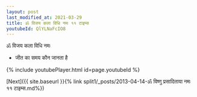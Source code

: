 ```yaml
---
layout: post
last_modified_at: 2021-03-29
title: ॐ विजय कला विधि नमः ११ टाइम्स
youtubeId: QlYLNaFcIO8
---
```

 
 
 ॐ विजय कला विधि नमः  
 
 -  जीत का समय कौन जानता है 
 
  
 
  
 
 
 
 
 
 


{% include youtubePlayer.html id=page.youtubeId %}
 
[Next]({{ site.baseurl }}{% link  split1/_posts/2013-04-14-ॐ विष्णु प्रसादिताया नमः ११ टाइम्स.md%})
 
